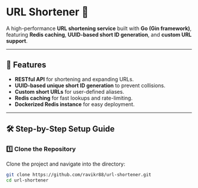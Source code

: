 # URL Shortener 🔗

A high-performance **URL shortening service** built with **Go (Gin framework)**, featuring **Redis caching**, **UUID-based short ID generation**, and **custom URL support**.

---

## 🚀 Features

- **RESTful API** for shortening and expanding URLs.
- **UUID-based unique short ID generation** to prevent collisions.
- **Custom short URLs** for user-defined aliases.
- **Redis caching** for fast lookups and rate-limiting.
- **Dockerized Redis instance** for easy deployment.

---

## 🛠️ Step-by-Step Setup Guide

### **1️⃣ Clone the Repository**

Clone the project and navigate into the directory:

```sh
git clone https://github.com/ravikr88/url-shortener.git
cd url-shortener
```
